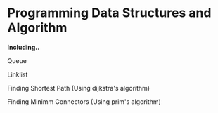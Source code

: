 # Programming Data Structures and Algorithm

**Including..**

   Queue
   
   Linklist
   
   Finding Shortest Path (Using dijkstra's algorithm)
   
   Finding Minimm Connectors (Using prim's algorithm)
